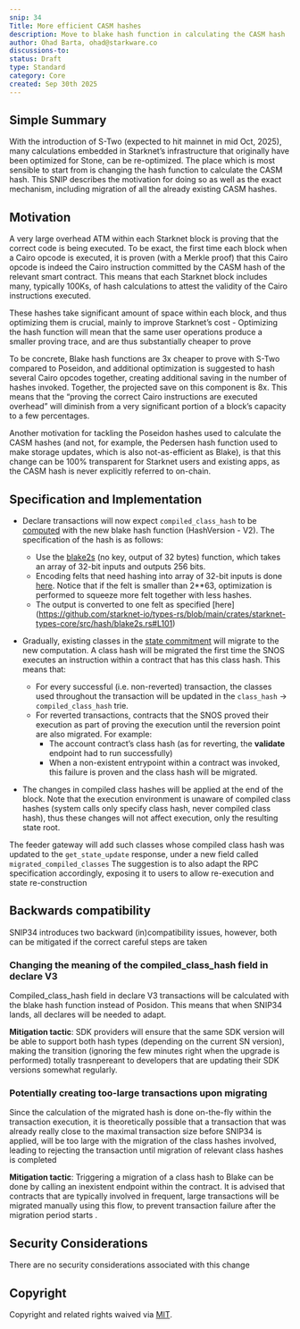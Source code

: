 ```yaml
---
snip: 34
Title: More efficient CASM hashes
description: Move to blake hash function in calculating the CASM hash
author: Ohad Barta, ohad@starkware.co
discussions-to: 
status: Draft
type: Standard
category: Core
created: Sep 30th 2025
---
```


<!-- Refer to: <https://github.com/starknet-io/SNIPs/blob/main/SNIPS/snip-1.md#snip-header-preamble> -->


## Simple Summary

With the introduction of S-Two (expected to hit mainnet in mid Oct, 2025), many calculations embedded in Starknet’s infrastructure that originally have been optimized for Stone, can be re-optimized. The place which is most sensible to start from is changing the hash function to calculate the CASM hash. This SNIP describes the motivation for doing so as well as the exact mechanism, including migration of all the already existing CASM hashes. 

## Motivation
A very large overhead ATM within each Starknet block is proving that the correct code is being executed. To be exact, the first time each block when a Cairo opcode is executed, it is proven (with a Merkle proof) that this Cairo opcode is indeed the Cairo instruction committed by the CASM hash of the relevant smart contract. This means that each Starknet block includes many, typically 100Ks, of hash calculations to attest the validity of the Cairo instructions executed. 

These hashes take significant amount of space within each block, and thus optimizing them is crucial, mainly to improve Starknet’s cost - Optimizing the hash function will mean that the same user operations produce a smaller proving trace, and are thus substantially cheaper to prove

To be concrete, Blake hash functions are 3x cheaper to prove with S-Two compared to Poseidon, and additional optimization is suggested to hash several Cairo opcodes together, creating additional saving in the number of hashes invoked. Together, the projected save on this component is 8x. This means that the “proving the correct Cairo instructions are executed overhead” will diminish from a very significant portion of a block’s capacity to a few percentages.

 Another motivation for tackling the Poseidon hashes used to calculate the CASM hashes (and not, for example, the Pedersen hash function used to make storage updates, which is also not-as-efficient as Blake), is that this change can be 100% transparent for Starknet users and existing apps, as the CASM hash is never explicitly referred to on-chain.

## Specification and Implementation

* Declare transactions will now expect `compiled_class_hash` to be [computed](https://github.com/starkware-libs/sequencer/blob/8b140e199e21e87d0480d1c0a8f34b419801c1af/crates/starknet_api/src/contract_class/compiled_class_hash.rs#L150) with the new blake hash function (HashVersion - V2). The specification of the hash is as follows:
	* Use the [blake2s](https://datatracker.ietf.org/doc/html/rfc7693.html#section-2.1) (no key, output of 32 bytes)  function, which takes an array of 32-bit inputs and outputs 256 bits.
	* Encoding felts that need hashing into array of 32-bit inputs is done [here](https://github.com/starknet-io/types-rs/blob/main/crates/starknet-types-core/src/hash/blake2s.rs#L62). Notice that if the felt is smaller than 2**63, optimization is performed to squeeze more felt together with less hashes. 
	* The output is converted to one felt as specified [here] (https://github.com/starknet-io/types-rs/blob/main/crates/starknet-types-core/src/hash/blake2s.rs#L101)

* Gradually, existing classes in the [state commitment](https://docs.starknet.io/learn/protocol/state#state-commitment) will migrate to the new computation. A class hash will be migrated the first time the SNOS executes an instruction within a contract that has this class hash. This means that:
	* For every successful (i.e. non-reverted) transaction, the classes used throughout the transaction will be updated in the `class_hash` → `compiled_class_hash` trie. 
	* For reverted transactions, contracts that the SNOS proved their execution as part of proving the execution until the reversion point are also migrated. For example:
		* The account contract’s class hash (as for reverting, the __validate__ endpoint had to run successfully) 
		* When a non-existent entrypoint within a contract was invoked, this failure is proven and the class hash will be migrated.  
* The changes in compiled class hashes will be applied at the end of the block. Note that the execution environment is unaware of compiled class hashes (system calls only specify class hash, never compiled class hash), thus these changes will not affect execution, only the resulting state root.


 The feeder gateway will add such classes whose compiled class hash was updated to the `get_state_update` response, under a new field called `migrated_compiled_classes`
The suggestion is to also adapt the RPC specification accordingly, exposing it to users to allow re-execution and state re-construction

## Backwards compatibility
SNIP34 introduces two backward (in)compatibility issues, however, both can be mitigated if the correct careful steps are taken

### Changing the meaning of the compiled_class_hash field in declare V3 
Compiled_class_hash field in declare V3 transactions will be calculated with the blake hash function instead of Posidon. This means that when SNIP34 lands, all declares will be needed to adapt. 

**Mitigation tactic**: SDK providers will ensure that the same SDK version will be able to support both hash types (depending on the current SN version), making the transition (ignoring the few minutes right when the upgrade is performed) totally trasnpereant to developers that are updating their SDK versions somewhat regularly. 

### Potentially creating too-large transactions upon migrating
Since the calculation of the migrated hash is done on-the-fly within the transaction execution, it is theoretically possible that a transaction that was already really close to the maximal transaction size before SNIP34 is applied, will be too large with the migration of the class hashes involved, leading to rejecting the transaction until migration of relevant class hashes is completed

**Mitigation tactic**: Triggering a migration of a class hash to Blake can be done by calling an inexistent endpoint within the contract. It is advised that contracts that are typically involved in frequent, large transactions will be migrated manually using this flow, to prevent transaction failure after the migration period starts . 


## Security Considerations
There are no security considerations associated with this change

## Copyright
Copyright and related rights waived via [MIT](../LICENSE).

